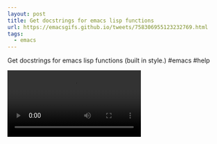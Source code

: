 ```yaml
---
layout: post
title: Get docstrings for emacs lisp functions
url: https://emacsgifs.github.io/tweets/758306955123232769.html
tags:
  - emacs
---
```


Get docstrings for emacs lisp functions (built in style.) #emacs #help

<video controls autoplay>
  <source src="/public/videos/758306955123232769.mp4" type="video/mp4">
    Sorry your browser does not support the video tag, maybe time to upgrade?
</video>

